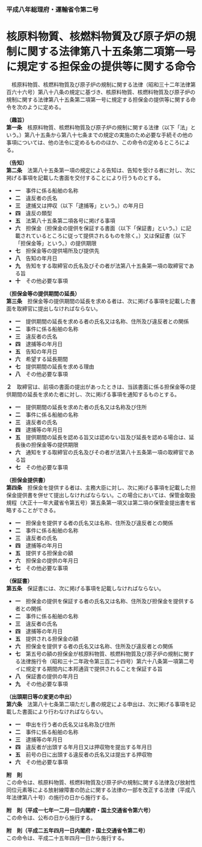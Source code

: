### 平成八年総理府・運輸省令第二号  
# 核原料物質、核燃料物質及び原子炉の規制に関する法律第八十五条第二項第一号に規定する担保金の提供等に関する命令  
　核原料物質、核燃料物質及び原子炉の規制に関する法律（昭和三十二年法律第百六十六号）第八十八条の規定に基づき、核原料物質、核燃料物質及び原子炉の規制に関する法律第八十五条第二項第一号に規定する担保金の提供等に関する命令を次のように定める。  
  
**（趣旨）**  
**第一条**　核原料物質、核燃料物質及び原子炉の規制に関する法律（以下「法」という。）第八十五条から第八十七条までの規定の実施のため必要な手続その他の事項については、他の法令に定めるもののほか、この命令の定めるところによる。  
  
**（告知）**  
**第二条**　法第八十五条第一項の規定による告知は、告知を受ける者に対し、次に掲げる事項を記載した書面を交付することにより行うものとする。  
* **一**　事件に係る船舶の名称  
* **二**　違反者の氏名  
* **三**　逮捕又は押収（以下「逮捕等」という。）の年月日  
* **四**　違反の類型  
* **五**　法第八十五条第二項各号に掲げる事項  
* **六**　担保金（担保金の提供を保証する書面（以下「保証書」という。）に記載されているところに従って提供されるものを除く。）又は保証書（以下「担保金等」という。）の提供期限  
* **七**　担保金等の提供場所及び提供先  
* **八**　告知の年月日  
* **九**　告知をする取締官の氏名及びその者が法第八十五条第一項の取締官である旨  
* **十**　その他必要な事項  
  
**（担保金等の提供期間の延長）**  
**第三条**　担保金等の提供期間の延長を求める者は、次に掲げる事項を記載した書面を取締官に提出しなければならない。  
* **一**　提供期間の延長を求める者の氏名又は名称、住所及び違反者との関係  
* **二**　事件に係る船舶の名称  
* **三**　違反者の氏名  
* **四**　逮捕等の年月日  
* **五**　告知の年月日  
* **六**　希望する延長期間  
* **七**　提供期間の延長を求める理由  
* **八**　その他必要な事項  
  
**２**　取締官は、前項の書面の提出があったときは、当該書面に係る担保金等の提供期間の延長を求めた者に対し、次に掲げる事項を通知するものとする。  
* **一**　提供期間の延長を求めた者の氏名又は名称及び住所  
* **二**　事件に係る船舶の名称  
* **三**　違反者の氏名  
* **四**　逮捕等の年月日  
* **五**　提供期間の延長を認める旨又は認めない旨及び延長を認める場合は、延長後の担保金等の提供期限  
* **六**　通知をする取締官の氏名及びその者が法第八十五条第一項の取締官である旨  
* **七**　その他必要な事項  
  
**（担保金提供書）**  
**第四条**　担保金を提供する者は、主務大臣に対し、次に掲げる事項を記載した担保金提供書を併せて提出しなければならない。この場合においては、保管金取扱規程（大正十一年大蔵省令第五号）第五条第一項又は第二項の保管金提出書を省略することができる。  
* **一**　担保金を提供する者の氏名又は名称、住所及び違反者との関係  
* **二**　事件に係る船舶の名称  
* **三**　違反者の氏名  
* **四**　逮捕等の年月日  
* **五**　提供する担保金の額  
* **六**　担保金の提供の年月日  
* **七**　その他必要な事項  
  
**（保証書）**  
**第五条**　保証書には、次に掲げる事項を記載しなければならない。  
* **一**　担保金の提供を保証する者の氏名又は名称、住所及び担保金を提供する者との関係  
* **二**　事件に係る船舶の名称  
* **三**　違反者の氏名  
* **四**　逮捕等の年月日  
* **五**　提供される担保金の額  
* **六**　担保金を提供する者の氏名又は名称、住所及び違反者との関係  
* **七**　第五号の額の担保金が核原料物質、核燃料物質及び原子炉の規制に関する法律施行令（昭和三十二年政令第三百二十四号）第六十八条第一項第二号イに規定する期間内に本邦通貨で提供されることを保証する旨  
* **八**　保証書の提供の年月日  
* **九**　その他必要な事項  
  
**（出頭期日等の変更の申出）**  
**第六条**　法第八十七条第二項ただし書の規定による申出は、次に掲げる事項を記載した書面により行わなければならない。  
* **一**　申出を行う者の氏名又は名称及び住所  
* **二**　事件に係る船舶の名称  
* **三**　逮捕等の年月日  
* **四**　違反者が出頭する年月日又は押収物を提出する年月日  
* **五**　前号の日に出頭する違反者の氏名又は提出する押収物  
* **六**　その他必要な事項  
  
**附　則**  
この命令は、核原料物質、核燃料物質及び原子炉の規制に関する法律及び放射性同位元素等による放射線障害の防止に関する法律の一部を改正する法律（平成八年法律第八十号）の施行の日から施行する。  
  
**附　則（平成一七年一二月一日内閣府・国土交通省令第六号）**  
この命令は、公布の日から施行する。  
  
**附　則（平成二五年四月一日内閣府・国土交通省令第二号）**  
この命令は、平成二十五年四月一日から施行する。  
  
